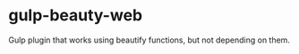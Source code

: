 gulp-beauty-web
===============

Gulp plugin that works using beautify functions, but not depending on them.
